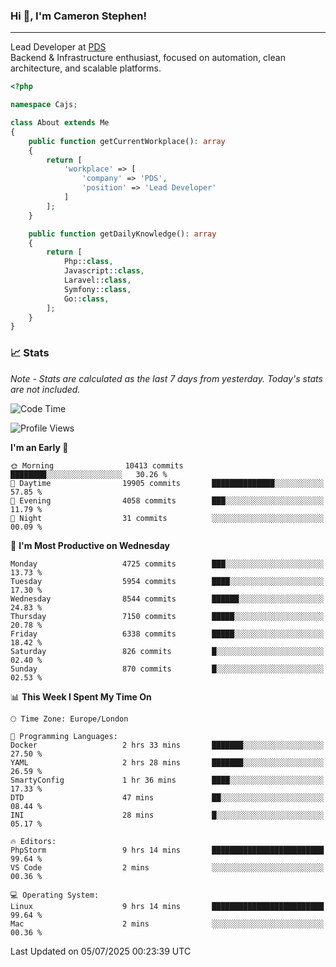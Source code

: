 ### Hi 👋, I'm Cameron Stephen!

---

Lead Developer at [PDS](https://prindatasolutions.co.uk)  
Backend & Infrastructure enthusiast, focused on automation, clean architecture, and scalable platforms.


```php
<?php

namespace Cajs;

class About extends Me
{
    public function getCurrentWorkplace(): array
    {
        return [
            'workplace' => [
                'company' => 'PDS',
                'position' => 'Lead Developer'
            ]
        ];
    }

    public function getDailyKnowledge(): array
    {
        return [
            Php::class,
            Javascript::class,
            Laravel::class,
            Symfony::class,
            Go::class,
        ];
    }
}
```

### 📈 Stats
<p><em>Note - Stats are calculated as the last 7 days from yesterday. Today's stats are not included.</em></p>


<!--START_SECTION:waka-->
![Code Time](http://img.shields.io/badge/Code%20Time-4%2C553%20hrs%2049%20mins-blue)

![Profile Views](http://img.shields.io/badge/Profile%20Views-0-blue)

**I'm an Early 🐤** 

```text
🌞 Morning                10413 commits       ████████░░░░░░░░░░░░░░░░░   30.26 % 
🌆 Daytime                19905 commits       ██████████████░░░░░░░░░░░   57.85 % 
🌃 Evening                4058 commits        ███░░░░░░░░░░░░░░░░░░░░░░   11.79 % 
🌙 Night                  31 commits          ░░░░░░░░░░░░░░░░░░░░░░░░░   00.09 % 
```
📅 **I'm Most Productive on Wednesday** 

```text
Monday                   4725 commits        ███░░░░░░░░░░░░░░░░░░░░░░   13.73 % 
Tuesday                  5954 commits        ████░░░░░░░░░░░░░░░░░░░░░   17.30 % 
Wednesday                8544 commits        ██████░░░░░░░░░░░░░░░░░░░   24.83 % 
Thursday                 7150 commits        █████░░░░░░░░░░░░░░░░░░░░   20.78 % 
Friday                   6338 commits        █████░░░░░░░░░░░░░░░░░░░░   18.42 % 
Saturday                 826 commits         █░░░░░░░░░░░░░░░░░░░░░░░░   02.40 % 
Sunday                   870 commits         █░░░░░░░░░░░░░░░░░░░░░░░░   02.53 % 
```


📊 **This Week I Spent My Time On** 

```text
🕑︎ Time Zone: Europe/London

💬 Programming Languages: 
Docker                   2 hrs 33 mins       ███████░░░░░░░░░░░░░░░░░░   27.50 % 
YAML                     2 hrs 28 mins       ███████░░░░░░░░░░░░░░░░░░   26.59 % 
SmartyConfig             1 hr 36 mins        ████░░░░░░░░░░░░░░░░░░░░░   17.33 % 
DTD                      47 mins             ██░░░░░░░░░░░░░░░░░░░░░░░   08.44 % 
INI                      28 mins             █░░░░░░░░░░░░░░░░░░░░░░░░   05.17 % 

🔥 Editors: 
PhpStorm                 9 hrs 14 mins       █████████████████████████   99.64 % 
VS Code                  2 mins              ░░░░░░░░░░░░░░░░░░░░░░░░░   00.36 % 

💻 Operating System: 
Linux                    9 hrs 14 mins       █████████████████████████   99.64 % 
Mac                      2 mins              ░░░░░░░░░░░░░░░░░░░░░░░░░   00.36 % 
```


 Last Updated on 05/07/2025 00:23:39 UTC
<!--END_SECTION:waka-->
